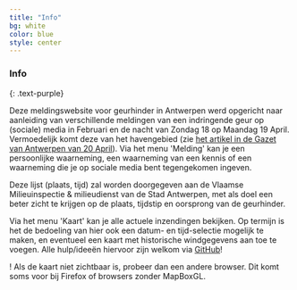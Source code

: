 ```yaml
---
title: "Info"
bg: white
color: blue
style: center
---
```


### Info
{: .text-purple}

Deze meldingswebsite voor geurhinder in Antwerpen werd opgericht naar aanleiding van verschillende meldingen van een indringende geur op (sociale) media in Februari en de nacht van Zondag 18 op Maandag 19 April. Vermoedelijk komt deze van het havengebied (zie [het artikel in de Gazet van Antwerpen van 20 April](https://www.gva.be/cnt/dmf20210419_97445572)). Via het menu 'Melding' kan je een persoonlijke waarneming, een waarneming van een kennis of een waarneming die je op sociale media bent tegengekomen ingeven.

Deze lijst (plaats, tijd) zal worden doorgegeven aan de Vlaamse Milieuinspectie & milieudienst van de Stad Antwerpen, met als doel een beter zicht te krijgen op de plaats, tijdstip en oorsprong van de geurhinder.

Via het menu 'Kaart' kan je alle actuele inzendingen bekijken. Op termijn is het de bedoeling van hier ook een datum- en tijd-selectie mogelijk te maken, en eventueel een kaart met historische windgegevens aan toe te voegen. Alle hulp/ideeën hiervoor zijn welkom via [GitHub](https://github.com/geurhinder-antwerpen/geurhinder-antwerpen.github.io/)! 

! Als de kaart niet zichtbaar is, probeer dan een andere browser. Dit komt soms voor bij Firefox of browsers zonder MapBoxGL.
